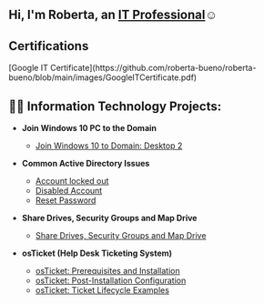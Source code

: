 <h2>Hi, I'm Roberta, an <a href="https://www.linkedin.com/in/roberta-bueno-3771785a/">IT Professional</a>☺</h2>

<h2>Certifications</h2>
[Google IT Certificate](https://github.com/roberta-bueno/roberta-bueno/blob/main/images/GoogleITCertificate.pdf)

<h2>👨‍💻 Information Technology Projects:</h2>

- <b>Join Windows 10 PC to the Domain</b>
  - [Join Windows 10 to Domain: Desktop 2](https://github.com/roberta-bueno/Win10Desktop2)
 
- <b>Common Active Directory Issues</b>
  - [Account locked out](https://github.com/roberta-bueno/lockedaccount)
  - [Disabled Account](https://github.com/roberta-bueno/disabledaccount)
  - [Reset Password](https://github.com/roberta-bueno/resetpassword)

- <b>Share Drives, Security Groups and Map Drive</b>
  - [Share Drives, Security Groups and Map Drive](https://github.com/roberta-bueno/sharesecuritymap)
  


- <b>osTicket (Help Desk Ticketing System)</b>
  - [osTicket: Prerequisites and Installation](https://github.com/roberta-bueno/osticket-prereqs)
  - [osTicket: Post-Installation Configuration](https://github.com/roberta-bueno/post-install-config)
  - [osTicket: Ticket Lifecycle Examples](https://github.com/roberta-bueno/ticket-lifecycle)



